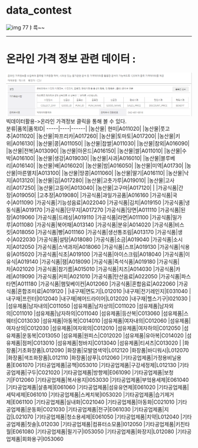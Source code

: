 # data_contest
![img](https://images.unsplash.com/photo-1598981095190-331171b91de0?ixlib=rb-1.2.1&ixid=eyJhcHBfaWQiOjEyMDd9&auto=format&fit=crop&w=1900&q=80)
77ㅑ륵~~  
***
# 온라인 가격 정보 관련 데이터 :   
[![img](img/online_price.PNG)](https://data.kostat.go.kr/sbchome/index.do#)  
빅데이터활용->온라인 가격정보 클릭을 통해 볼 수 있다. 
　  
분류|품목|품목ID|
-----|----|------|
|농산물|	현미|A011020|
|농산물|풋고추|A011020|
|농산물|파프리카|A017260|
|농산물|토마토|A017200|
|농산물|키위|A016130|
|농산물|콩|A011050|
|농산물|찹쌀|A011030|
|농산물|참외|A016090|
|농산물|전복|A013090|
|농산물|아몬드|A016150|
|농산물|쌀|A011010|
|농산물|수박|A016100|
|농산물|생강|A019030|
|농산물|사과|A016010|
|농산물|블루베리|A016140|
|농산물|배|A016020|
|농산물|밤|A016050|
|농산물|미역|A01730|
|농산물|마른멸치|A013100|
|농산물|땅콩|A011060|
|농산물|딸기|A016110|
|농산물|낙지|A013120|
|농산물|김|A017280|
|농산물|고춧가루|A019010|
|농산물|고사리|A017250|
|농산물|고등어|A013040|
|농산물|고구마|A017120|
|
|가공식품|간장|A019050|
|고추장|A019080|
|가공식품|과일가공품|A016160
|가공식품|국수|A011090
|가공식품|기능성음료|A022040
|가공식품|김치|A019150
|가공식품|냉동식품|A019170
|가공식품|단무지|A017270
|가공식품|당면|A011110
|가공식품|된장|A019060
|가공식품|드레싱|A019110
|가공식품|라면|A011100
|가공식품|밀가루|A011080
|가공식품|북어채|A013140
|가공식품|분유|A014020
|가공식품|비스킷|A018050
|가공식품|빵|A011160
|가공식품|생선통조림|A013170
|가공식품|생수|A022030
|가공식품|설탕|A018080
|가공식품|소금|A019040
|가공식품|소시지|A012050
|가공식품|스낵과자|A018060
|가공식품|스프|A019130
|가공식품|식용유|A015020
|가공식품|식초|A019100
|가공식품|아이스크림|A018040
|가공식품|이유식|A019140
|가공식품|잼|A018090
|가공식품|즉석식품|A019180
|가공식품|차|A021020
|가공식품|참기름|A015010
|가공식품|치즈|A014030
|가공식품|카레|A019090
|가공식품|커피|A021010
|가공식품|탄산음료|A022050
|가공식품|파스타면|A011180
|가공식품|햄및베이컨|A012060
|가공식품|혼합음료|A022060
|가공식품|혼합조미료|A019120
|
|내구재|면도기|L012010
|내구재|전기레인지|E031040
|내구재|프린터|I012040
|내구재|헤어드라이어|L012020
|내구재|헬스기구|I021030
|
|섬유제품|남자내의|C011050
|섬유제품|남자상의|C011020
|섬유제품|남자외의|C011010
|섬유제품|남자하의|C011040
|섬유제품|등산복|C013060
|섬유제품|스웨터|C013030
|섬유제품|아동복|C014010
|섬유제품|여자내의|C012060
|섬유제품|여자상의|C012030
|섬유제품|여자외의|C012010
|섬유제품|여자하의|C012050
|섬유제품|운동복|C013050
|섬유제품|원피스|C012020
|섬유제품|유아복|C014020
|섬유제품|점퍼|C013010
|섬유제품|청바지|C013040
|섬유제품|티셔츠|C013020
|
|화장품|기초화장품|L012090
|화장품|모발염색약|L012120
|화장품|바디워시|L012070
|화장품|색조화장품|L012110
|화장품|샴푸|L012060
|기타공업제품|가정용비닐용품|E061070
|기타공업제품|공책|I053010
|기타공업제품|구강세정제|L012130
|기타공업제품|구두|C021020
|기타공업제품|방향제|E061090
|기타공업제품|보청기|F012060
|기타공업제품|복사용지|I053030
|기타공업제품|부엌용세제|E061040
|기타공업제품|살충제|E061060
|기타공업제품|섬유유연제|E061020
|기타공업제품|세탁세제|E061010
|기타공업제품|스케치북|I053020
|기타공업제품|습기제거제|E061100
|기타공업제품|실내화|C021040
|기타공업제품|아동화|C021010
|기타공업제품|운동화|C021030
|기타공업제품|전구|E061030
|기타공업제품|지갑|L021070
|기타공업제품|청소용세제|E061050
|기타공업제품|치약|L012040
|기타공업제품|칫솔|L012030
|기타공업제품|컴퓨터소모품|I012050
|기타공업제품|키친타월|E061080
|기타공업제품|필기구|I053050
|기타공업제품|화장지|L012080
|기타공업제품|회화용구|I053060